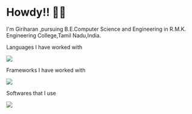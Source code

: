# Howdy!! 🤠👋
I'm Giriharan ,pursuing B.E.Computer Science and Engineering in R.M.K. Engineering College,Tamil Nadu,India.


Languages I have worked with
<p >
  <a href="https://skillicons.dev">
    <img src="https://skillicons.dev/icons?i=java,py,cpp,c,html,css,mysql" />
  </a>
</p>

Frameworks I have worked with
<p >
  <a href="https://skillicons.dev">
    <img src="https://skillicons.dev/icons?i=flask,hibernate,spring," />
  </a>
</p>

Softwares that I use
<p >
  <a href="https://skillicons.dev">
    <img src="https://skillicons.dev/icons?i=eclipse,visualstudio,git,github,postman," />
  </a>
</p>
